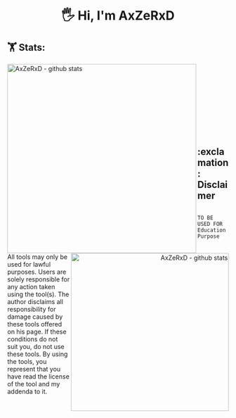 <h1 align=center>🖐️ Hi, I'm AxZeRxD</h1>


## 🏋️‍ Stats:

<div align="left">
  <img align="left" width="430" height="auto" alt="AxZeRxD - github stats" src="https://github-readme-stats.vercel.app/api?username=AxZeRxD&hide=_border=true&title_color=0ff54c&icon_color=0ff54c&text_color=c9d1d9&bg_color=0d1117&show_icons=true;count_private=true&amp;include_all_commits=true">
</div>

<div align="right">
  <img align="right" width="359" height="auto" alt="AxZeRxD - github stats" src="https://github-readme-stats.vercel.app/api/top-langs/?username=AxZeRxD&hide=_border=true&title_color=0ff54c&icon_color=0ff54c&text_color=c9d1d9&bg_color=0d1117&layout=compact&amp;show_icons=true&amp;">
</div>


<h2> <br><br><br><br><br><br><br> :exclamation: Disclaimer </h2>

                                                   TO BE USED FOR Education Purpose

  All tools may only be used for lawful purposes. Users are solely responsible for any action taken using the tool(s). The author disclaims all responsibility for damage caused by these tools offered on his page. If these conditions do not suit you, do not use these tools.
By using the tools, you represent that you have read the license of the tool and my addenda to it.


